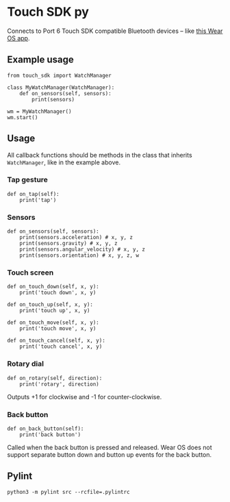 # Touch SDK py

Connects to Port 6 Touch SDK compatible Bluetooth devices – like [this Wear OS app](https://play.google.com/store/apps/details?id=io.port6.watchbridge).

## Example usage
```
from touch_sdk import WatchManager

class MyWatchManager(WatchManager):
    def on_sensors(self, sensors):
        print(sensors)

wm = MyWatchManager()
wm.start()
```

## Usage

All callback functions should be methods in the class that inherits `WatchManager`, like in the example above.

### Tap gesture
```
def on_tap(self):
    print('tap')
```

### Sensors
```
def on_sensors(self, sensors):
    print(sensors.acceleration) # x, y, z
    print(sensors.gravity) # x, y, z
    print(sensors.angular_velocity) # x, y, z
    print(sensors.orientation) # x, y, z, w
```

### Touch screen
```
def on_touch_down(self, x, y):
    print('touch down', x, y)

def on_touch_up(self, x, y):
    print('touch up', x, y)

def on_touch_move(self, x, y):
    print('touch move', x, y)

def on_touch_cancel(self, x, y):
    print('touch cancel', x, y)
```

### Rotary dial
```
def on_rotary(self, direction):
    print('rotary', direction)
```
Outputs +1 for clockwise and -1 for counter-clockwise.

### Back button
```
def on_back_button(self):
    print('back button')
```
Called when the back button is pressed and released. Wear OS does not support separate button down and button up events for the back button.

## Pylint
`python3 -m pylint src --rcfile=.pylintrc`
